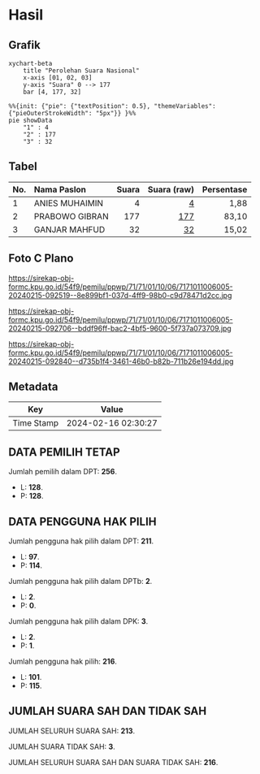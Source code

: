 # Hasil

## Grafik

```mermaid
xychart-beta
    title "Perolehan Suara Nasional"
    x-axis [01, 02, 03]
    y-axis "Suara" 0 --> 177
    bar [4, 177, 32]
```

```mermaid
%%{init: {"pie": {"textPosition": 0.5}, "themeVariables": {"pieOuterStrokeWidth": "5px"}} }%%
pie showData
    "1" : 4
    "2" : 177
    "3" : 32
```

## Tabel

| No. | Nama Paslon    | Suara | Suara (raw) | Persentase |
|:--- |:-------------- | -----:| -----------:| ----------:|
| 1   | ANIES MUHAIMIN | 4     | [4][p-1]    | 1,88       |
| 2   | PRABOWO GIBRAN | 177   | [177][p-2]  | 83,10      |
| 3   | GANJAR MAHFUD  | 32    | [32][p-3]   | 15,02      |


[p-1]: https://github.com/gigit-pemilu/pemilu-2024/blob/main/pilpres/hitung-suara/sub/71-sulawesi-utara/sub/71-kota-manado/sub/01-bunaken/sub/1006-tongkaina/sub/005-tps/sub/paslon-1.txt
[p-2]: https://github.com/gigit-pemilu/pemilu-2024/blob/main/pilpres/hitung-suara/sub/71-sulawesi-utara/sub/71-kota-manado/sub/01-bunaken/sub/1006-tongkaina/sub/005-tps/sub/paslon-2.txt
[p-3]: https://github.com/gigit-pemilu/pemilu-2024/blob/main/pilpres/hitung-suara/sub/71-sulawesi-utara/sub/71-kota-manado/sub/01-bunaken/sub/1006-tongkaina/sub/005-tps/sub/paslon-3.txt

## Foto C Plano

https://sirekap-obj-formc.kpu.go.id/54f9/pemilu/ppwp/71/71/01/10/06/7171011006005-20240215-092519--8e899bf1-037d-4ff9-98b0-c9d78471d2cc.jpg

https://sirekap-obj-formc.kpu.go.id/54f9/pemilu/ppwp/71/71/01/10/06/7171011006005-20240215-092706--bddf96ff-bac2-4bf5-9600-5f737a073709.jpg

https://sirekap-obj-formc.kpu.go.id/54f9/pemilu/ppwp/71/71/01/10/06/7171011006005-20240215-092840--d735b1f4-3461-46b0-b82b-711b26e194dd.jpg


## Metadata

| Key        | Value               |
| ---------- | ------------------- |
| Time Stamp | 2024-02-16 02:30:27 |


## DATA PEMILIH TETAP

Jumlah pemilih dalam DPT: **256**.
 * L: **128**.
 * P: **128**.

## DATA PENGGUNA HAK PILIH

Jumlah pengguna hak pilih dalam DPT: **211**.
 * L: **97**.
 * P: **114**.

Jumlah pengguna hak pilih dalam DPTb: **2**.
 * L: **2**.
 * P: **0**.

Jumlah pengguna hak pilih dalam DPK: **3**.
 * L: **2**.
 * P: **1**.

Jumlah pengguna hak pilih: **216**.
 * L: **101**.
 * P: **115**.

## JUMLAH SUARA SAH DAN TIDAK SAH

JUMLAH SELURUH SUARA SAH: **213**.

JUMLAH SUARA TIDAK SAH: **3**.

JUMLAH SELURUH SUARA SAH DAN SUARA TIDAK SAH: **216**.


